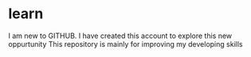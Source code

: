 learn
=====
I am new to GITHUB. I have created this account to explore this new oppurtunity
This repository is mainly for improving my developing skills

